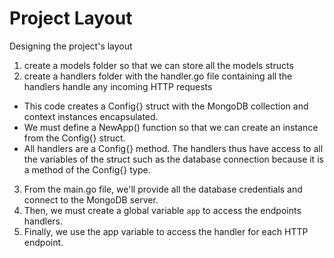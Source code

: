 # Project Layout

Designing the project's layout

1. create a models folder so that we can store all the models structs
2. create a handlers folder with the handler.go file containing all the handlers handle any incoming HTTP requests
  - This code creates a Config{} struct with the MongoDB collection and context instances encapsulated. 
  - We must define a NewApp() function so that we can create an instance from the Config{} struct.
  - All handlers are a Config{} method. The handlers thus have access to all the variables of the struct such as the database connection because it is a method of the Config{} type.
3. From the main.go file, we'll provide all the database credentials and connect to the MongoDB server.
4. Then, we must create a global variable `app` to access the endpoints handlers.
5. Finally, we use the app variable to access the handler for each HTTP endpoint.